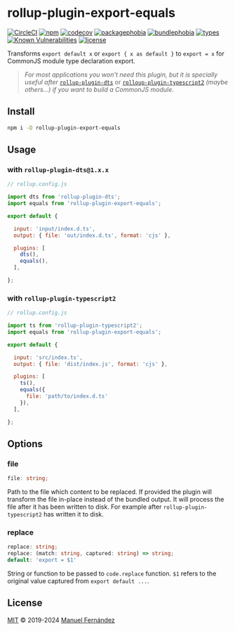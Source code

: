 # rollup-plugin-export-equals

[![CircleCI](https://circleci.com/gh/manferlo81/rollup-plugin-export-equals.svg?style=svg)](https://circleci.com/gh/manferlo81/rollup-plugin-export-equals)
[![npm](https://badgen.net/npm/v/rollup-plugin-export-equals)](https://www.npmjs.com/package/rollup-plugin-export-equals)
[![codecov](https://codecov.io/gh/manferlo81/rollup-plugin-export-equals/branch/main/graph/badge.svg)](https://codecov.io/gh/manferlo81/rollup-plugin-export-equals)
[![packagephobia](https://badgen.net/packagephobia/install/rollup-plugin-export-equals)](https://packagephobia.now.sh/result?p=rollup-plugin-export-equals)
[![bundlephobia](https://badgen.net/bundlephobia/min/rollup-plugin-export-equals)](https://bundlephobia.com/result?p=rollup-plugin-export-equals)
[![types](https://img.shields.io/npm/types/rollup-plugin-export-equals.svg)](https://github.com/microsoft/typescript)
[![Known Vulnerabilities](https://snyk.io/test/github/manferlo81/rollup-plugin-export-equals/badge.svg?targetFile=package.json)](https://snyk.io/test/github/manferlo81/rollup-plugin-export-equals?targetFile=package.json)
[![license](https://badgen.net/github/license/manferlo81/rollup-plugin-export-equals)](LICENSE)

Transforms `export default x` or `export { x as default }` to `export = x` for CommonJS module type declaration export.

> *For most applications you won't need this plugin, but it is specially useful after* [`rollup-plugin-dts`](https://github.com/Swatinem/rollup-plugin-dts) or [`rolloup-plugin-typescript2`](https://github.com/ezolenko/rollup-plugin-typescript2) *(maybe others...) if you want to build a CommonJS module.*

## Install

```bash
npm i -D rollup-plugin-export-equals
```

## Usage

### with `rollup-plugin-dts@1.x.x`

```javascript
// rollup.config.js

import dts from 'rollup-plugin-dts';
import equals from 'rollup-plugin-export-equals';

export default {

  input: 'input/index.d.ts',
  output: { file: 'out/index.d.ts', format: 'cjs' },

  plugins: [
    dts(),
    equals(),
  ],

};
```

### with `rollup-plugin-typescript2`

```javascript
// rollup.config.js

import ts from 'rollup-plugin-typescript2';
import equals from 'rollup-plugin-export-equals';

export default {

  input: 'src/index.ts',
  output: { file: 'dist/index.js', format: 'cjs' },

  plugins: [
    ts(),
    equals({
      file: 'path/to/index.d.ts'
    }),
  ],

};
```

## Options

### file

```typescript
file: string;
```

Path to the file which content to be replaced. If provided the plugin will transform the file in-place instead of the bundled output. It will process the file after it has been written to disk. For example after `rollup-plugin-typescript2` has written it to disk.

### replace

```typescript
replace: string;
replace: (match: string, captured: string) => string;
default: 'export = $1'
```

String or function to be passed to `code.replace` function. `$1` refers to the original value captured from `export default ...`.

## License

[MIT](LICENSE) &copy; 2019-2024 [Manuel Fernández](https://github.com/manferlo81)
